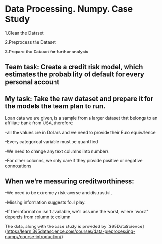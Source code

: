 # Data Processing. Numpy. Case Study

1.Clean the Dataset

2.Preprocess the Dataset

3.Prepare the Dataset for further analysis


## Team task: Create a credit risk model, which estimates the probability of default  for every personal account
## My task: Take the raw dataset and prepare it for the models the team plan to run.


Loan data we are given, is a sample from a larger dataset that belongs to an affiliate bank from USA, therefore:

-all the values are in Dollars and we need to provide their Euro equivalence

-Every categorical variable must be quantified

-We need to change any text columns into numbers

-For other columns, we only care if they provide positive or negative connotations


## When we're measuring creditworthiness:

-We need to be extremely risk-averse and distrustful,

-Missing information suggests foul play.

-If the information isn't available, we'll assume the worst, where 'worst' depends from column to column


The data, along with the case study is provided by [365DataScience] (https://learn.365datascience.com/courses/data-preprocessing-numpy/course-introduction/)
